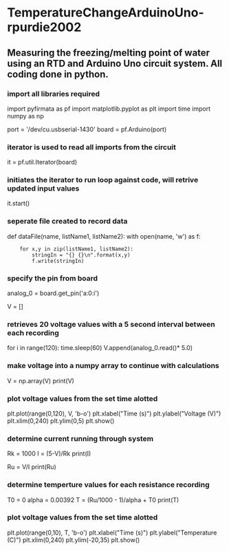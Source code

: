 # TemperatureChangeArduinoUno-rpurdie2002
## Measuring the freezing/melting point of water using an RTD and Arduino Uno circuit system. All coding done in python. 

### import all libraries required

import pyfirmata as pf
import matplotlib.pyplot as plt
import time
import numpy as np

port = '/dev/cu.usbserial-1430'
board = pf.Arduino(port)

### iterator is used to read all imports from the circuit

it = pf.util.Iterator(board)

### initiates the iterator to run loop against code, will retrive updated input values

it.start()

### seperate file created to record data
def dataFile(name, listName1, listName2):
    with open(name, 'w') as f:

        for x,y in zip(listName1, listName2):
            stringIn = "{} {}\n".format(x,y)
            f.write(stringIn)
            
### specify the pin from board

analog_0 = board.get_pin('a:0:i')

V = []

### retrieves 20 voltage values with a 5 second interval between each recording

for i in range(120):
    time.sleep(60)
    V.append(analog_0.read()* 5.0)
    
### make voltage into a numpy array to continue with calculations

V = np.array(V)
print(V)

### plot voltage values from the set time alotted

plt.plot(range(0,120), V, 'b-o')
plt.xlabel("Time (s)")
plt.ylabel("Voltage (V)")
plt.xlim(0,240)
plt.ylim(0,5)
plt.show()

### determine current running through system

Rk = 1000
I = (5-V)/Rk
print(I)

Ru = V/I
print(Ru)

### determine temperture values for each resistance recording

T0 = 0
alpha = 0.00392
T = (Ru/1000 - 1)/alpha + T0
print(T)

### plot voltage values from the set time alotted
plt.plot(range(0,10), T, 'b-o')
plt.xlabel("Time (s)")
plt.ylabel("Temperature (C)")
plt.xlim(0,240)
plt.ylim(-20,35)
plt.show()

